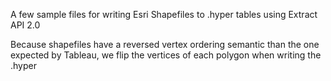 
A few sample files for writing Esri Shapefiles to .hyper tables using Extract API 2.0

Because shapefiles have a reversed vertex ordering semantic than the one expected by Tableau, we flip the vertices of each polygon when writing the .hyper
